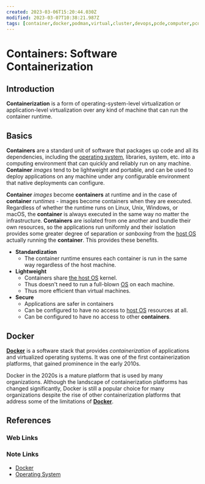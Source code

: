 ```yaml
---
created: 2023-03-06T15:20:44.030Z
modified: 2023-03-07T10:38:21.987Z
tags: [container,docker,podman,virtual,cluster,devops,pcde,computer,pcde,module10]
---
```

# Containers: Software Containerization

## Introduction

**Containerization** is a form of operating-system-level virtualization or
application-level virtualization over any kind of
machine that can run the container runtime.

## Basics

**Containers** are a standard unit of software that packages up code and
all its dependencies,
including the [operating system][os-zk], libraries, system, etc. into
a computing environment that can quickly and reliably run on any machine.
**Container** *images* tend to be lightweight and portable, and can be used to
deploy applications on any machine under any configurable environment that
native deployments can configure.

**Container** *images* become **containers** at runtime and
in the case of **container** *runtimes* -
images become containers when they are executed.
Regardless of whether the runtime runs on Linux, Unix, Windows, or macOS,
the **container** is always executed in the same way no matter the infrastructure.
**Containers** are isolated from one another and bundle their own resources,
so the applications run uniformly and their isolation provides some
greater degree of separation or *sanboxing* from
the [host OS][os-zk] actually running the **container**.
This provides these benefits.

* **Standardization**
  * The container runtime ensures each container is run in the same way
    regardless of the host machine.
* **Lightweight**
  * Containers share [the host OS][os-zk] kernel.
  * Thus doesn't need to run a full-blown [OS][os-zk] on each machine.
  * Thus more efficient than virtual machines.
* **Secure**
  * Applications are safer in containers
  * Can be configured to have no access to [host OS][os-zk] resources at all.
  * Can be configured to have no access to other **containers**.

## Docker

[**Docker**][docker-zk] is a software stack that
provides *containerization* of applications and virtualized operating systems.
It was one of the first containerization platforms,
that gained prominence in the early 2010s.

Docker in the 2020s is a mature platform that is used by many organizations.
Although the landscape of containerization platforms has changed significantly,
Docker is still a popular choice for many organizations despite
the rise of other containerization platforms that address some of the
limitations of [**Docker**][docker-zk].

## References

### Web Links

<!-- Hidden References -->

### Note Links

* [Docker][docker-zk]
* [Operating System][os-zk]

<!-- Hidden References -->
[docker-zk]: ./docker.md "Docker"
[os-zk]: ./os.md "Operating System"
